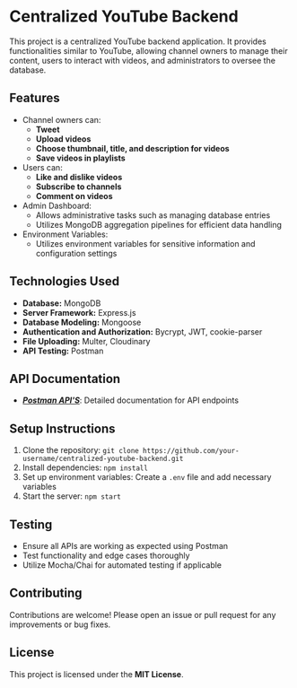 # Centralized YouTube Backend

This project is a centralized YouTube backend application. It provides functionalities similar to YouTube, allowing channel owners to manage their content, users to interact with videos, and administrators to oversee the database.

## Features

- Channel owners can:
  - **Tweet**
  - **Upload videos**
  - **Choose thumbnail, title, and description for videos**
  - **Save videos in playlists**
- Users can:
  - **Like and dislike videos**
  - **Subscribe to channels**
  - **Comment on videos**
- Admin Dashboard:
  - Allows administrative tasks such as managing database entries
  - Utilizes MongoDB aggregation pipelines for efficient data handling
- Environment Variables:
  - Utilizes environment variables for sensitive information and configuration settings

## Technologies Used

- **Database:** MongoDB
- **Server Framework:** Express.js
- **Database Modeling:** Mongoose
- **Authentication and Authorization:** Bycrypt, JWT, cookie-parser
- **File Uploading:** Multer, Cloudinary
- **API Testing:** Postman

## API Documentation

- ***[Postman API'S]([link-to-postman-api-docs](https://red-astronaut-474428.postman.co/workspace/New-Team-Workspace~bfbc0679-6577-4ca9-b4ae-d7f2ecf31a12/collection/32758929-bcf644d0-658a-4883-a271-64f7e4f15456?action=share&creator=27400704))***: Detailed documentation for API endpoints


## Setup Instructions

1. Clone the repository: `git clone https://github.com/your-username/centralized-youtube-backend.git`
2. Install dependencies: `npm install`
3. Set up environment variables: Create a `.env` file and add necessary variables
4. Start the server: `npm start`

## Testing

- Ensure all APIs are working as expected using Postman
- Test functionality and edge cases thoroughly
- Utilize Mocha/Chai for automated testing if applicable

## Contributing

Contributions are welcome! Please open an issue or pull request for any improvements or bug fixes.

## License

This project is licensed under the **MIT License**.


